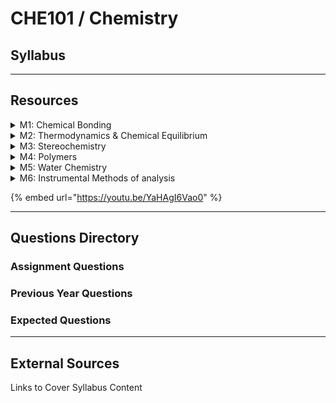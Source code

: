 # CHE101 / Chemistry

## Syllabus



***

## Resources

<details>

<summary>M1: Chemical Bonding</summary>



</details>

<details>

<summary>M2: Thermodynamics &#x26; Chemical Equilibrium</summary>



</details>

<details>

<summary>M3: Stereochemistry</summary>



</details>

<details>

<summary>M4: Polymers</summary>



</details>

<details>

<summary>M5: Water Chemistry</summary>



</details>

<details>

<summary>M6: Instrumental Methods of analysis</summary>



</details>

{% embed url="https://youtu.be/YaHAgI6Vao0" %}

***

## Questions Directory

### Assignment Questions

### Previous Year Questions

### Expected Questions

***

## External Sources

Links to Cover Syllabus Content
